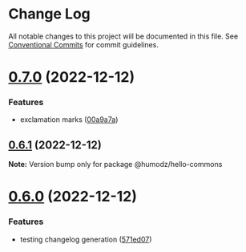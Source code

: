 # Change Log

All notable changes to this project will be documented in this file.
See [Conventional Commits](https://conventionalcommits.org) for commit guidelines.

# [0.7.0](https://github.com/humodz/lerna-typescript-example/compare/v0.6.1...v0.7.0) (2022-12-12)


### Features

* exclamation marks ([00a9a7a](https://github.com/humodz/lerna-typescript-example/commit/00a9a7a770b984783ddc118448fdfa263332e0e6))





## [0.6.1](https://github.com/humodz/lerna-typescript-example/compare/v0.6.0...v0.6.1) (2022-12-12)

**Note:** Version bump only for package @humodz/hello-commons





# [0.6.0](https://github.com/humodz/lerna-typescript-example/compare/v0.5.0...v0.6.0) (2022-12-12)


### Features

* testing changelog generation ([571ed07](https://github.com/humodz/lerna-typescript-example/commit/571ed07da0996f451f6f0ca58096b8e4dec04bc8))
